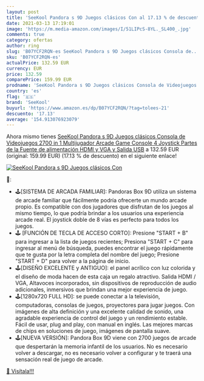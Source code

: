 ```yaml
---
layout: post
title: 'SeeKool Pandora s 9D Juegos clásicos Con al 17.13 % de descuento'
date: 2021-03-13 17:19:01
image: 'https://m.media-amazon.com/images/I/51LIPcS-8YL._SL400_.jpg'
comments: true
category: ofertas
author: ring
slug: 'B07YCF2RQN-es SeeKool Pandora s 9D Juegos clásicos Consola de...'
sku: 'B07YCF2RQN-es'
actualPrice: 132.59 EUR
currency: EUR
price: 132.59
comparePrice: 159.99 EUR
prodname: 'SeeKool Pandora s 9D Juegos clásicos Consola de Videojuegos  2700 in 1 Multijugador Arcade Game Console  4 Joystick Partes de la Fuente de alimentación HDMI y VGA y Salida USB'
country: 'es'
flag: '🇪🇸'
brand: 'SeeKool'
buyurl: 'https://www.amazon.es/dp/B07YCF2RQN/?tag=tolees-21'
descuento: '17.13'
average: '154.913076923079'
---
```


Ahora mismo tienes [SeeKool Pandora s 9D Juegos clásicos Consola de Videojuegos  2700 in 1 Multijugador Arcade Game Console  4 Joystick Partes de la Fuente de alimentación HDMI y VGA y Salida USB](https://www.amazon.es/dp/B07YCF2RQN/?tag=tolees-21) a 132.59 EUR (original: 159.99 EUR) (17.13 %  de descuento) en el siguiente enlace!

[![SeeKool Pandora s 9D Juegos clásicos Con](https://m.media-amazon.com/images/I/51LIPcS-8YL._SL400_.jpg)](https://www.amazon.es/dp/B07YCF2RQN/?tag=tolees-21)

🔎:

- 🕹️[SISTEMA DE ARCADA FAMILIAR]: Pandoras Box 9D utiliza un sistema de arcade familiar que fácilmente podría ofrecerte un mundo arcade propio. Es compatible con dos jugadores que disfrutan de los juegos al mismo tiempo, lo que podría brindar a los usuarios una experiencia arcade real. El joystick doble de 8 vías es perfecto para todos los juegos.
- 🕹️ [FUNCIÓN DE TECLA DE ACCESO CORTO]: Presione "START + B" para ingresar a la lista de juegos recientes; Presiona "START + C" para ingresar al menú de búsqueda, puedes encontrar el juego rápidamente que te gusta por la letra completa del nombre del juego; Presione "START + D" para volver a la página de inicio.
- 🕹️[DISEÑO EXCELENTE y ANTIGUO]: el panel acrílico con luz colorida y el diseño de moda hacen de esta caja un regalo atractivo. Salida HDMI / VGA, Altavoces incorporados, sin dispositivos de reproducción de audio adicionales, inmersivos que brindan una mejor experiencia de juego.
- 🕹️[1280x720 FULL HD]: se puede conectar a la televisión, computadoras, consolas de juegos, proyectores para jugar juegos. Con imágenes de alta definición y una excelente calidad de sonido, una agradable experiencia de control del juego y un rendimiento estable. Fácil de usar, plug and play, con manual en inglés. Las mejores marcas de chips en soluciones de juego, imágenes de pantalla suave.
- 🕹️[NUEVA VERSIÓN]: Pandora Box 9D viene con 2700 juegos de arcade que despertarán la memoria infantil de los usuarios. No es necesario volver a descargar, no es necesario volver a configurar y te traerá una sensación real de juego de arcade.

[🛒 Visítala!!!](https://www.amazon.es/dp/B07YCF2RQN/?tag=tolees-21)
